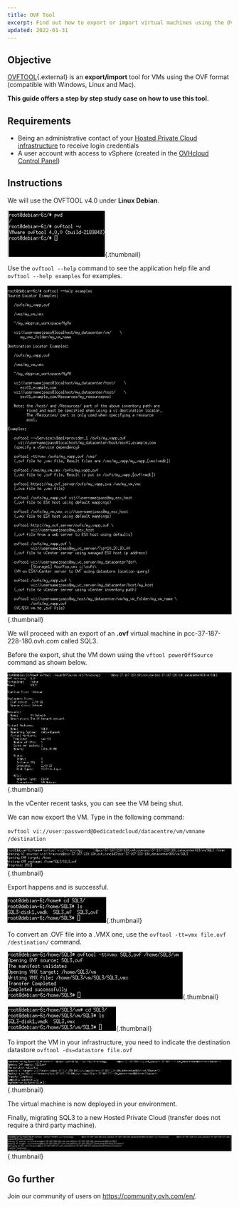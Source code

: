 ```yaml
---
title: OVF Tool
excerpt: Find out how to export or import virtual machines using the OVF Tool
updated: 2022-01-31
---
```


## Objective

[OVFTOOL](https://www.vmware.com/support/developer/ovf/){.external} is an **export/import** tool for VMs using the OVF format (compatible with Windows, Linux and Mac).

**This guide offers a step by step study case on how to use this tool.**

## Requirements

- Being an administrative contact of your [Hosted Private Cloud infrastructure](https://www.ovhcloud.com/en/enterprise/products/hosted-private-cloud/) to receive login credentials
- A user account with access to vSphere (created in the [OVHcloud Control Panel](https://ca.ovh.com/auth/?action=gotomanager&from=https://www.ovh.com/world/&ovhSubsidiary=we))

## Instructions

We will use the OVFTOOL v4.0 under **Linux Debian**.

![OVF Tool](images/ovftool.png){.thumbnail}

Use the `ovftool --help` command to see the application help file and `ovftool --help examples` for examples.

![OVF Tool](images/ovftool2.png){.thumbnail}

We will proceed with an export of an **.ovf** virtual machine in pcc-37-187-228-180.ovh.com called SQL3.

Before the export, shut the VM down using the `vftool powerOffSource` command as shown below.

![OVF Tool](images/ovftool5.png){.thumbnail}

In the vCenter recent tasks, you can see the VM being shut.

We can now export the VM. Type in the following command:

`ovftool vi://user:password@Dedicatedcloud/datacentre/vm/vmname /destination`

![OVF Tool](images/ovftool6.png){.thumbnail}

Export happens and is successful.

![OVF Tool](images/ovftool7.png){.thumbnail}

To convert an .OVF file into a .VMX one, use the `ovftool -tt=vmx file.ovf /destination/` command.

![OVF Tool](images/ovftool8.png){.thumbnail}

![OVF Tool](images/ovftool9.png){.thumbnail}

To import the VM in your infrastructure, you need to indicate the destination datastore `ovftool -ds=datastore file.ovf`

![OVF Tool](images/ovftool11.png){.thumbnail}

The virtual machine is now deployed in your environment.

Finally, migrating SQL3 to a new Hosted Private Cloud (transfer does not require a third party machine).

![OVF Tool](images/ovftool14.png){.thumbnail}

## Go further

Join our community of users on <https://community.ovh.com/en/>.
